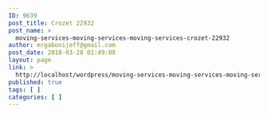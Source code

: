 ```yaml
---
ID: 9639
post_title: Crozet 22932
post_name: >
  moving-services-moving-services-moving-services-crozet-22932
author: mrgabonijeff@gmail.com
post_date: 2018-03-28 01:49:08
layout: page
link: >
  http://localhost/wordpress/moving-services-moving-services-moving-services-crozet-22932/
published: true
tags: [ ]
categories: [ ]
---
```

